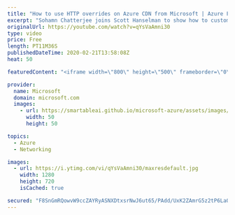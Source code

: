 ```yaml
---
title: "How to use HTTP overrides on Azure CDN from Microsoft | Azure Friday"
excerpt: "Sohamn Chatterjee joins Scott Hanselman to show how to customize HTTP requests including header override, URL redirects/rewrites, and change caching policies using the rules engine for Azure CDN from Microsoft. You can add combinations of match conditions and actions per rule to do complex HTTP overrides"
originalUrl: https://youtube.com/watch?v=qYsVaAmni30
type: video
price: Free
length: PT11M36S
publishedDateTime: 2020-02-21T13:58:08Z
heat: 50

featuredContent: "<iframe width=\"800\" height=\"500\" frameborder=\"0\" src=\"https://www.youtube.com/embed/qYsVaAmni30\" allow=\"accelerometer; autoplay; encrypted-media; gyroscope; picture-in-picture\" allowfullscreen></iframe>"

provider:
  name: Microsoft
  domain: microsoft.com
  images:
    - url: https://smartableai.github.io/microsoft-azure/assets/images/organizations/microsoft.com-50x50.jpg
      width: 50
      height: 50

topics:
  - Azure
  - Networking

images:
  - url: https://i.ytimg.com/vi/qYsVaAmni30/maxresdefault.jpg
    width: 1280
    height: 720
    isCached: true

secured: "F8SnGmRQowvW9ccZAYRyASNXDtxsrNwJ6ut65/PAdd/UxK2ZAmrG5z2tP6LaQ15SfkDAP1RAMrP67HUwxkIfkAO4amtzI4LsRHFSZwsHy3q2zDVH8NJek4Sx4g7zpYIFXlAZ7QPpZ9dfJx/m1PCYObV1STrRb4jlpZ3c1HAMu8yhSanaBVhMLrudWa+7PWyUttRRtcUHuBEOaGuqZh5IpEyKSP7qqfQf26WLEFoeZjV3Gbw5kRW0mBAXskXS93NyydLHhocc0YNsIak33kBV5k8+Rz+qITt0PIQNi1v2B20xB2rB739pWiwHFPNVOos7WnY45U1Sqk7bVGGhjNs5dBjxFDtDCEu5y+Xpd5Oom+hecE5Uy6l6dshlRwtxciOIs1mW8vMLFd83LAQzOnrHezbUEXN0Js9PI/6PrEp0b4M=;EPr1iqiOidbfc1ASLYdbLw=="
---
```



